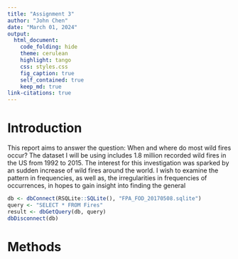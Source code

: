 ```yaml
---
title: "Assignment 3"
author: "John Chen"
date: "March 01, 2024"
output: 
  html_document:
    code_folding: hide
    theme: cerulean
    highlight: tango
    css: styles.css
    fig_caption: true
    self_contained: true
    keep_md: true
link-citations: true
---
```


# Introduction

This report aims to answer the question: When and where do most wild fires occur? The dataset I will be using includes 1.8 million recorded wild fires in the US from 1992 to 2015. The interest for this investigation was sparked by an sudden increase of wild fires around the world. I wish to examine the pattern in frequencies, as well as, the irregularities in frequencies of occurrences, in hopes to gain insight into finding the general 






```r
db <- dbConnect(RSQLite::SQLite(), "FPA_FOD_20170508.sqlite")
query <- "SELECT * FROM Fires"
result <- dbGetQuery(db, query)
dbDisconnect(db)
```




# Methods
